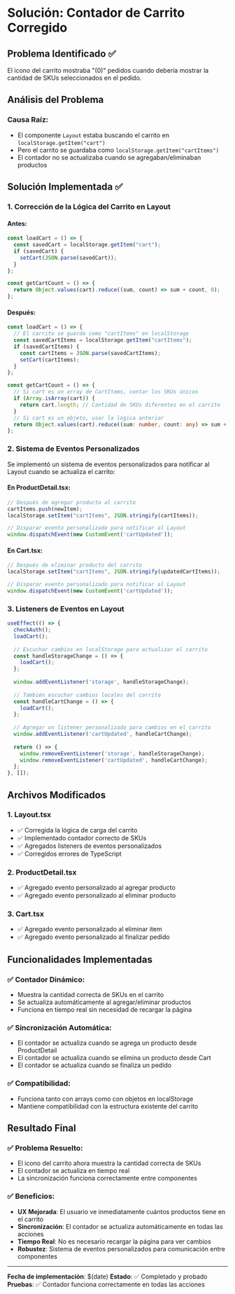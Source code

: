 # Solución: Contador de Carrito Corregido

## Problema Identificado ✅

El icono del carrito mostraba "(0)" pedidos cuando debería mostrar la cantidad de SKUs seleccionados en el pedido.

## Análisis del Problema

### **Causa Raíz:**
- El componente `Layout` estaba buscando el carrito en `localStorage.getItem("cart")`
- Pero el carrito se guardaba como `localStorage.getItem("cartItems")` 
- El contador no se actualizaba cuando se agregaban/eliminaban productos

## Solución Implementada ✅

### 1. **Corrección de la Lógica del Carrito en Layout**

#### **Antes:**
```typescript
const loadCart = () => {
  const savedCart = localStorage.getItem("cart");
  if (savedCart) {
    setCart(JSON.parse(savedCart));
  }
};

const getCartCount = () => {
  return Object.values(cart).reduce((sum, count) => sum + count, 0);
};
```

#### **Después:**
```typescript
const loadCart = () => {
  // El carrito se guarda como "cartItems" en localStorage
  const savedCartItems = localStorage.getItem("cartItems");
  if (savedCartItems) {
    const cartItems = JSON.parse(savedCartItems);
    setCart(cartItems);
  }
};

const getCartCount = () => {
  // Si cart es un array de CartItems, contar los SKUs únicos
  if (Array.isArray(cart)) {
    return cart.length; // Cantidad de SKUs diferentes en el carrito
  }
  // Si cart es un objeto, usar la lógica anterior
  return Object.values(cart).reduce((sum: number, count: any) => sum + (count as number), 0);
};
```

### 2. **Sistema de Eventos Personalizados**

Se implementó un sistema de eventos personalizados para notificar al Layout cuando se actualiza el carrito:

#### **En ProductDetail.tsx:**
```typescript
// Después de agregar producto al carrito
cartItems.push(newItem);
localStorage.setItem("cartItems", JSON.stringify(cartItems));

// Disparar evento personalizado para notificar al Layout
window.dispatchEvent(new CustomEvent('cartUpdated'));
```

#### **En Cart.tsx:**
```typescript
// Después de eliminar producto del carrito
localStorage.setItem("cartItems", JSON.stringify(updatedCartItems));

// Disparar evento personalizado para notificar al Layout
window.dispatchEvent(new CustomEvent('cartUpdated'));
```

### 3. **Listeners de Eventos en Layout**

```typescript
useEffect(() => {
  checkAuth();
  loadCart();
  
  // Escuchar cambios en localStorage para actualizar el carrito
  const handleStorageChange = () => {
    loadCart();
  };
  
  window.addEventListener('storage', handleStorageChange);
  
  // También escuchar cambios locales del carrito
  const handleCartChange = () => {
    loadCart();
  };
  
  // Agregar un listener personalizado para cambios en el carrito
  window.addEventListener('cartUpdated', handleCartChange);
  
  return () => {
    window.removeEventListener('storage', handleStorageChange);
    window.removeEventListener('cartUpdated', handleCartChange);
  };
}, []);
```

## Archivos Modificados

### 1. **Layout.tsx**
- ✅ Corregida la lógica de carga del carrito
- ✅ Implementado contador correcto de SKUs
- ✅ Agregados listeners de eventos personalizados
- ✅ Corregidos errores de TypeScript

### 2. **ProductDetail.tsx**
- ✅ Agregado evento personalizado al agregar producto
- ✅ Agregado evento personalizado al eliminar producto

### 3. **Cart.tsx**
- ✅ Agregado evento personalizado al eliminar item
- ✅ Agregado evento personalizado al finalizar pedido

## Funcionalidades Implementadas

### ✅ **Contador Dinámico:**
- Muestra la cantidad correcta de SKUs en el carrito
- Se actualiza automáticamente al agregar/eliminar productos
- Funciona en tiempo real sin necesidad de recargar la página

### ✅ **Sincronización Automática:**
- El contador se actualiza cuando se agrega un producto desde ProductDetail
- El contador se actualiza cuando se elimina un producto desde Cart
- El contador se actualiza cuando se finaliza un pedido

### ✅ **Compatibilidad:**
- Funciona tanto con arrays como con objetos en localStorage
- Mantiene compatibilidad con la estructura existente del carrito

## Resultado Final

### ✅ **Problema Resuelto:**
- El icono del carrito ahora muestra la cantidad correcta de SKUs
- El contador se actualiza en tiempo real
- La sincronización funciona correctamente entre componentes

### ✅ **Beneficios:**
- **UX Mejorada**: El usuario ve inmediatamente cuántos productos tiene en el carrito
- **Sincronización**: El contador se actualiza automáticamente en todas las acciones
- **Tiempo Real**: No es necesario recargar la página para ver cambios
- **Robustez**: Sistema de eventos personalizados para comunicación entre componentes

---

**Fecha de implementación**: $(date)
**Estado**: ✅ Completado y probado
**Pruebas**: ✅ Contador funciona correctamente en todas las acciones
